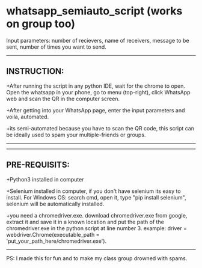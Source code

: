 # whatsapp_semiauto_script (works on group too)

Input parameters: number of recievers, name of receivers, message to be sent, number of times you want to send.

----------------------------------------------------------
INSTRUCTION:
-----------

+After running the script in any python IDE, wait for the chrome to open. Open the whatsapp in your phone, go to menu (top-right), click WhatsApp web and scan the QR in the computer screen.

+After getting into your WhatsApp page, enter the input parameters and voila, automated.

+its semi-automated because you have to scan the QR code, this script can be ideally used to spam your multiple-friends or groups.

-----------------------------------------------------------

------------------------------------------------------------
PRE-REQUISITS:
------------

+Python3 installed in computer

+Selenium installed in computer, if you don't have selenium its easy to install. For Windows OS: search cmd, open it, type "pip install selenium", selenium will be automatically installed.

+you need a chromedriver.exe. download chromedriver.exe from google, extract it and save it in a known location and put the path of the chromedriver.exe in the python script at line number 3. example: driver = webdriver.Chrome(executable_path = 'put_your_path_here/chromedriver.exe').

--------------------------------------------------------------

PS: I made this for fun and to make my class group drowned with spams.
